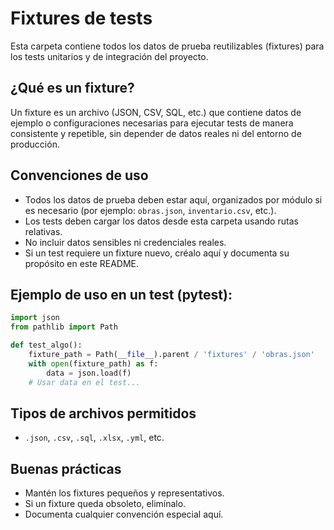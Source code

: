# Fixtures de tests

Esta carpeta contiene todos los datos de prueba reutilizables (fixtures) para los tests unitarios y de integración del proyecto.

## ¿Qué es un fixture?
Un fixture es un archivo (JSON, CSV, SQL, etc.) que contiene datos de ejemplo o configuraciones necesarias para ejecutar tests de manera consistente y repetible, sin depender de datos reales ni del entorno de producción.

## Convenciones de uso
- Todos los datos de prueba deben estar aquí, organizados por módulo si es necesario (por ejemplo: `obras.json`, `inventario.csv`, etc.).
- Los tests deben cargar los datos desde esta carpeta usando rutas relativas.
- No incluir datos sensibles ni credenciales reales.
- Si un test requiere un fixture nuevo, créalo aquí y documenta su propósito en este README.

## Ejemplo de uso en un test (pytest):
```python
import json
from pathlib import Path

def test_algo():
    fixture_path = Path(__file__).parent / 'fixtures' / 'obras.json'
    with open(fixture_path) as f:
        data = json.load(f)
    # Usar data en el test...
```

## Tipos de archivos permitidos
- `.json`, `.csv`, `.sql`, `.xlsx`, `.yml`, etc.

## Buenas prácticas
- Mantén los fixtures pequeños y representativos.
- Si un fixture queda obsoleto, elimínalo.
- Documenta cualquier convención especial aquí.
